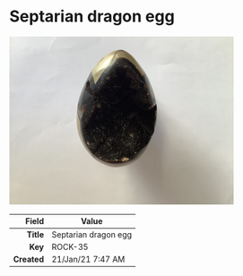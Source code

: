 # Septarian dragon egg



<img height="300px" src="10063.jpg"/>

|       Field | Value                   |
|------------:|-------------------------|
|   **Title** | Septarian dragon egg |
|     **Key** | ROCK-35 |
| **Created** | 21/Jan/21 7:47 AM |
        